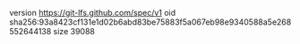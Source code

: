 version https://git-lfs.github.com/spec/v1
oid sha256:93a8423cf131e1d02b6abd83be75883f5a067eb98e9340588a5e268552644138
size 39088
